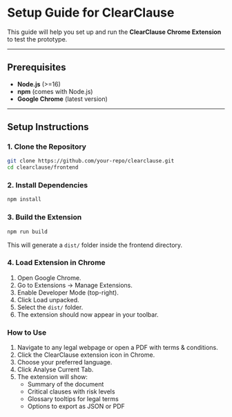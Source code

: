 # Setup Guide for ClearClause

This guide will help you set up and run the **ClearClause Chrome Extension** to test the prototype.

---

## Prerequisites

- **Node.js** (>=16)  
- **npm** (comes with Node.js)  
- **Google Chrome** (latest version)

---

## Setup Instructions

### 1. Clone the Repository

```bash
git clone https://github.com/your-repo/clearclause.git
cd clearclause/frontend
```

### 2. Install Dependencies

```bash
npm install
```

### 3. Build the Extension

```bash
npm run build
```
This will generate a `dist/` folder inside the frontend directory.

### 4. Load Extension in Chrome

1) Open Google Chrome.
2) Go to Extensions → Manage Extensions.
3) Enable Developer Mode (top-right).
4) Click Load unpacked.
5) Select the `dist/` folder.
6) The extension should now appear in your toolbar.

### How to Use

1) Navigate to any legal webpage or open a PDF with terms & conditions.
2) Click the ClearClause extension icon in Chrome.
3) Choose your preferred language.
4) Click Analyse Current Tab.
5) The extension will show:
    - Summary of the document
    - Critical clauses with risk levels
    - Glossary tooltips for legal terms
    - Options to export as JSON or PDF
